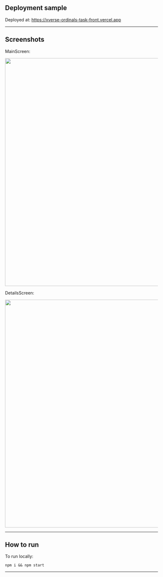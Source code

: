 ## Deployment sample

Deployed at: https://xverse-ordinals-task-front.vercel.app

---

## Screenshots

MainScreen:

<img src="https://imgur.com/df7DmjZ.png" width=750 />

DetailsScreen:

<img src="https://imgur.com/yed662a.png" width=750 />

---

## How to run

To run locally:
```
npm i && npm start
```

---